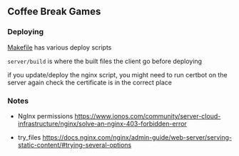 ## Coffee Break Games

### Deploying

[Makefile](Makefile) has various deploy scripts

`server/build` is where the built files the client go before deploying

if you update/deploy the nginx script,
you might need to run certbot on the server again
check the certificate is in the correct place

### Notes

- NgInx permissions
https://www.ionos.com/community/server-cloud-infrastructure/nginx/solve-an-nginx-403-forbidden-error

- try_files
https://docs.nginx.com/nginx/admin-guide/web-server/serving-static-content/#trying-several-options

